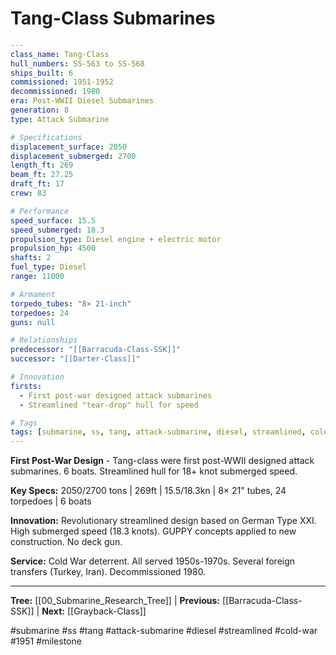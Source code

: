 # Tang-Class Submarines

```yaml
---
class_name: Tang-Class
hull_numbers: SS-563 to SS-568
ships_built: 6
commissioned: 1951-1952
decommissioned: 1980
era: Post-WWII Diesel Submarines
generation: 8
type: Attack Submarine

# Specifications
displacement_surface: 2050
displacement_submerged: 2700
length_ft: 269
beam_ft: 27.25
draft_ft: 17
crew: 83

# Performance
speed_surface: 15.5
speed_submerged: 18.3
propulsion_type: Diesel engine + electric motor
propulsion_hp: 4500
shafts: 2
fuel_type: Diesel
range: 11000

# Armament
torpedo_tubes: "8× 21-inch"
torpedoes: 24
guns: null

# Relationships
predecessor: "[[Barracuda-Class-SSK]]"
successor: "[[Darter-Class]]"

# Innovation
firsts:
  - First post-war designed attack submarines
  - Streamlined "tear-drop" hull for speed

# Tags
tags: [submarine, ss, tang, attack-submarine, diesel, streamlined, cold-war, 1951, milestone]
---
```

**First Post-War Design** - Tang-class were first post-WWII designed attack submarines. 6 boats. Streamlined hull for 18+ knot submerged speed.

**Key Specs:** 2050/2700 tons | 269ft | 15.5/18.3kn | 8× 21" tubes, 24 torpedoes | 6 boats

**Innovation:** Revolutionary streamlined design based on German Type XXI. High submerged speed (18.3 knots). GUPPY concepts applied to new construction. No deck gun.

**Service:** Cold War deterrent. All served 1950s-1970s. Several foreign transfers (Turkey, Iran). Decommissioned 1980.

---
**Tree:** [[00_Submarine_Research_Tree]] | **Previous:** [[Barracuda-Class-SSK]] | **Next:** [[Grayback-Class]]

#submarine #ss #tang #attack-submarine #diesel #streamlined #cold-war #1951 #milestone
